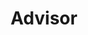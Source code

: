 ---
Destinations: rect3GIXTecvSSSY4 rec2RKFmr301uryJa recmZAfJWjTZ7lVmJ
title: Advisor
contactImage: OrderedDict([('id', 'attkTk2ctf7FuWREo'), ('width', 400), ('height', 400), ('url', 'https://dl.airtable.com/.attachments/7b7213e8e684cd87703326b76a03b052/2844d5fa/bitlogo_png.jpg'), ('filename', 'bit logo_png.jpg'), ('size', 9375), ('type', 'image/jpeg'), ('thumbnails', OrderedDict([('small', OrderedDict([('url', 'https://dl.airtable.com/.attachmentThumbnails/cb6cdd5676f000ecb4163592394c3caf/869e1e2c'), ('width', 36), ('height', 36)])), ('large', OrderedDict([('url', 'https://dl.airtable.com/.attachmentThumbnails/dc6f04083fde2debccce842a9394bbee/e94226c8'), ('width', 400), ('height', 400)])), ('full', OrderedDict([('url', 'https://dl.airtable.com/.attachmentThumbnails/984d1381b0a4dcf132249d597f1db38e/0f3e6638'), ('width', 3000), ('height', 3000)]))]))])
name: Micah Melia
employer: Behavioral Insights Team
Last Modified: 2022-05-27T14:14:12.000Z
---